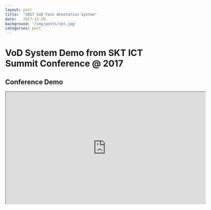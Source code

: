 ```yaml
---
layout: post
title:  "2017 VoD Face Annotation System"
date:   2017-12-20
background: '/img/posts/skt.jpg'
categories: post
---
```


VoD System Demo from SKT ICT Summit Conference @ 2017
================================

Conference Demo
------------------------
<iframe src="https://drive.google.com/file/d/11MKVMcjo03VGboEoZqexx8DfVqY3WJfSiw/preview" width="640" height="360"></span></iframe>